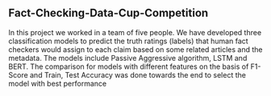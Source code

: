 ## Fact-Checking-Data-Cup-Competition
In this project we worked in a team of five people. We have developed three classification models to predict the truth ratings (labels) that human fact checkers would assign to each claim based on some related articles and the metadata. The models include Passive Aggressive algorithm, LSTM and BERT. The comparison for models with different features on the basis of F1-Score and Train, Test Accuracy was done towards the end to select the model with best performance

